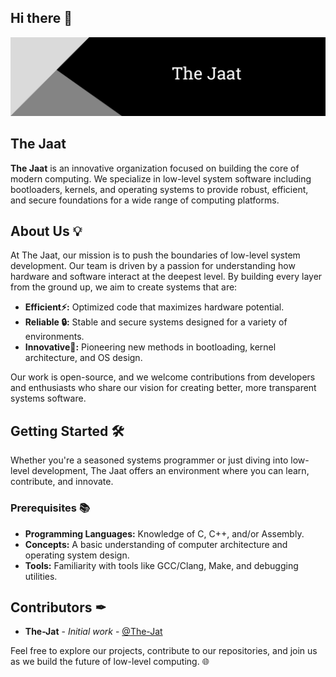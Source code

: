 ## Hi there 👋
![Organization Banner](./assets/Banner.png)

## The Jaat
**The Jaat** is an innovative organization focused on building the core of modern computing. We specialize in low-level system software including bootloaders, kernels, and operating systems to provide robust, efficient, and secure foundations for a wide range of computing platforms.

## About Us 💡

At The Jaat, our mission is to push the boundaries of low-level system development. Our team is driven by a passion for understanding how hardware and software interact at the deepest level. By building every layer from the ground up, we aim to create systems that are:

- **Efficient⚡:** Optimized code that maximizes hardware potential.
- **Reliable 🔒:** Stable and secure systems designed for a variety of environments.
- **Innovative🌟:** Pioneering new methods in bootloading, kernel architecture, and OS design.

Our work is open-source, and we welcome contributions from developers and enthusiasts who share our vision for creating better, more transparent systems software.

## Getting Started 🛠️

Whether you're a seasoned systems programmer or just diving into low-level development, The Jaat offers an environment where you can learn, contribute, and innovate.

### Prerequisites 📚

- **Programming Languages:** Knowledge of C, C++, and/or Assembly.
- **Concepts:** A basic understanding of computer architecture and operating system design.
- **Tools:** Familiarity with tools like GCC/Clang, Make, and debugging utilities.

## Contributors ✒
- **The-Jat** - _Initial work_ - [@The-Jat](https://github.com/The-Jat)

Feel free to explore our projects, contribute to our repositories, and join us as we build the future of low-level computing. 🌐
